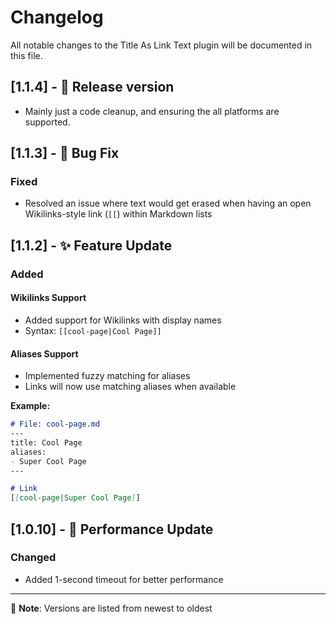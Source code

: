 # Changelog

All notable changes to the Title As Link Text plugin will be documented in this file.

## [1.1.4] - 🚀 Release version

- Mainly just a code cleanup, and ensuring the all platforms are supported.

## [1.1.3] - 🐛 Bug Fix

### Fixed

- Resolved an issue where text would get erased when having an open Wikilinks-style link (`[[`) within Markdown lists

## [1.1.2] - ✨ Feature Update

### Added

#### Wikilinks Support

- Added support for Wikilinks with display names
- Syntax: `[[cool-page|Cool Page]]`

#### Aliases Support

- Implemented fuzzy matching for aliases
- Links will now use matching aliases when available

**Example:**

```markdown
# File: cool-page.md
---
title: Cool Page
aliases:
- Super Cool Page
---

# Link
[[cool-page|Super Cool Page]]
```

## [1.0.10] - 🔧 Performance Update

### Changed

- Added 1-second timeout for better performance

---

📝 **Note**: Versions are listed from newest to oldest
